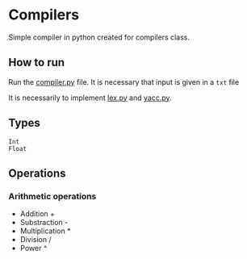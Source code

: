 # Compilers

Simple compiler in python created for compilers class. 

## How to run 

Run the [compiler.py](https://github.com/luisenamm/compilers/blob/master/compiler.py) file.  It is necessary that input is given in a ```txt``` file

It is necessarily to implement [lex.py](https://github.com/luisenamm/compilers/blob/master/ply/lex.py) and [yacc.py](https://github.com/luisenamm/compilers/blob/master/ply/yacc.py). 

## Types
``` 
Int
Float
```

## Operations

### Arithmetic operations

* Addition +
* Substraction -
* Multiplication *
* Division /
* Power ^